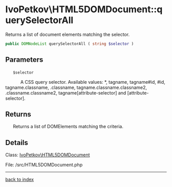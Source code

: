 # IvoPetkov\HTML5DOMDocument::querySelectorAll

Returns a list of document elements matching the selector.

```php
public DOMNodeList querySelectorAll ( string $selector )
```

## Parameters

&nbsp;&nbsp;&nbsp;&nbsp;&nbsp;&nbsp;`$selector`

&nbsp;&nbsp;&nbsp;&nbsp;&nbsp;&nbsp;&nbsp;&nbsp;&nbsp;&nbsp;&nbsp;&nbsp;A CSS query selector. Available values: *, tagname, tagname#id, #id, tagname.classname, .classname, tagname.classname.classname2, .classname.classname2, tagname[attribute-selector] and [attribute-selector].

## Returns

&nbsp;&nbsp;&nbsp;&nbsp;&nbsp;&nbsp;Returns a list of DOMElements matching the criteria.

## Details

Class: [IvoPetkov\HTML5DOMDocument](ivopetkov.html5domdocument.class.md)

File: /src/HTML5DOMDocument.php

---

[back to index](index.md)

